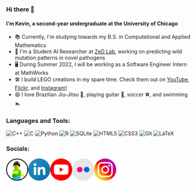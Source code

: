 ### Hi there 👋

#### I'm Kevin, a second-year undergraduate at the University of Chicago
 
- 📚 Currently, I'm studying towards my B.S. in Computational and Applied Mathematics
- 🧬 I'm a Student AI Researcher at [ZeD Lab](https://zed.uchicago.edu/index.html), working on predicting wild mutation patterns in novel pathogens
- 🖥 During Summer 2022, I will be working as a Software Engineer Intern at MathWorks
- 🛠 I build LEGO creations in my spare time. Check them out on [YouTube](https://www.youtube.com/c/kevthebuilder), [Flickr](https://www.flickr.com/people/kevthebuilder/), and [Instagram!](https://www.instagram.com/kev.thebuilder/)
- 😄 I love Brazilian Jiu-Jitsu 🥋, playing guitar 🎸, soccer ⚽️, and swimming 🏊‍ 

### Languages and Tools:

![C++](https://img.shields.io/badge/c++-%2300599C.svg?style=for-the-badge&logo=c%2B%2B&logoColor=white)
![C](https://img.shields.io/badge/c-%2300599C.svg?style=for-the-badge&logo=c&logoColor=white)
![Python](https://img.shields.io/badge/python-3670A0?style=for-the-badge&logo=python&logoColor=ffdd54)
![R](https://img.shields.io/badge/r-%23276DC3.svg?style=for-the-badge&logo=r&logoColor=white)
![SQLite](https://img.shields.io/badge/sqlite-%2307405e.svg?style=for-the-badge&logo=sqlite&logoColor=white)
![HTML5](https://img.shields.io/badge/html5-%23E34F26.svg?style=for-the-badge&logo=html5&logoColor=white)
![CSS3](https://img.shields.io/badge/css3-%231572B6.svg?style=for-the-badge&logo=css3&logoColor=white)
![Git](https://img.shields.io/badge/git-%23F05033.svg?style=for-the-badge&logo=git&logoColor=white)
![LaTeX](https://img.shields.io/badge/latex-%23008080.svg?style=for-the-badge&logo=latex&logoColor=white)

### Socials:

[<img align="left" alt="website" width="60px" src="icons/website.png" />](https://kevinywu.github.io)
[<img align="left" alt="LinkedIn" width="60px" src="icons/linkedin.png" />](https://www.linkedin.com/in/kevin-wu-227449179/)
[<img align="left" alt="Youtube" width="60px" src="icons/youtube.png" />](https://www.youtube.com/c/kevthebuilder)
[<img align="left" alt="Flickr" width="60px" src="icons/flickr.png" />](https://www.flickr.com/people/kevthebuilder/)
[<img align="left" alt="Instagram" width="60px" src="icons/instagram.png" />](https://www.instagram.com/kev.thebuilder/)


<!-- <br><br>[![Kevin's Github Stats](https://github-readme-stats.vercel.app/api?username=KevinyWu&theme=vue-dark)](https://github.com/anuraghazra/github-readme-stats) -->

